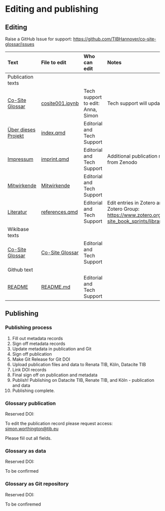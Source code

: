 # Editing and publishing

## Editing

Raise a GitHub Issue for support: https://github.com/TIBHannover/co-site-glossar/issues 

| Text | File to edit | Who can edit | Notes |
| :---- | :---- | :---- | :---- |
| Publication texts |  |  |  |
| [Co-Site Glossar](https://tibhannover.github.io/co-site-glossar/cosite001.html) | [cosite001.ipynb](https://github.com/TIBHannover/co-site-glossar/blob/main/cosite001.ipynb) | Tech support to edit: Anna, Simon | Tech support will update from Wikibase text |
| [Über dieses Projekt](https://tibhannover.github.io/co-site-glossar/) | [index.qmd](https://github.com/TIBHannover/co-site-glossar/blob/main/index.qmd) | Editorial and Tech Support |  |
| [Impressum](https://tibhannover.github.io/co-site-glossar/imprint.html) | [imprint.qmd](https://github.com/TIBHannover/co-site-glossar/blob/main/imprint.qmd) | Editorial and Tech Support | Additional publication metadata to be added from Zenodo |
| [Mitwirkende](https://tibhannover.github.io/co-site-glossar/contributors.html) | [Mitwirkende](https://climatekg.semanticclimate.net/index.php?title=Mitwirkende) | Editorial and Tech Support |  |
| [Literatur](https://tibhannover.github.io/co-site-glossar/references.html) | [references.qmd](https://github.com/TIBHannover/co-site-glossar/blob/main/references.qmd) | Editorial and Tech Support | Edit entries in Zotero and copy paste across. Zotero Group: https://www.zotero.org/groups/5631396/co-site_book_sprints/library |
| Wikibase texts |  |  |  |
| [Co-Site Glossar](https://climatekg.semanticclimate.net/index.php?title=Co-Site_Glossar) | [Co-Site Glossar](https://climatekg.semanticclimate.net/index.php?title=Co-Site_Glossar) | Editorial and Tech Support |  |
| Github text |  |  |  |
| [README](https://github.com/TIBHannover/co-site-glossar/blob/main/README.md) | [README.md](https://github.com/TIBHannover/co-site-glossar/blob/main/README.md) | Editorial and Tech Support |  |

## Publishing

### Publishing process

  1. Fill out metadata records
  2. Sign off metadata records
  3. Update metadata in publication and Git
  4. Sign off publication
  5. Make Git Release for Git DOI
  6. Upload publication files and data to Renata TIB, Köln, Datacite TIB
  7. Link DOI records
  8. Final sign off on publication and metadata
  9. Publish! Publishing on Datacite TIB, Renate TIB, and Köln - publication and data
  10. Publishing complete.

### Glossary publication

Reserved DOI:  

To edit the publication record please request access: simon.worthington@tib.eu

Please fiil out all fields.

### Glossary as data

Reserved DOI:  

To be confirmed

### Glossary as Git repository 

Reserved DOI:  

To be confiremed




